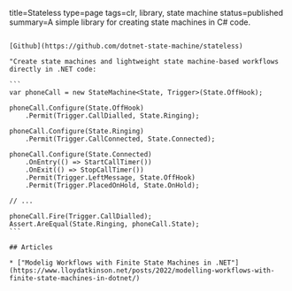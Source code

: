 title=Stateless
type=page
tags=clr, library, state machine
status=published
summary=A simple library for creating state machines in C# code.
~~~~~~

[Github](https://github.com/dotnet-state-machine/stateless)

"Create state machines and lightweight state machine-based workflows directly in .NET code:

```
var phoneCall = new StateMachine<State, Trigger>(State.OffHook);

phoneCall.Configure(State.OffHook)
    .Permit(Trigger.CallDialled, State.Ringing);
	
phoneCall.Configure(State.Ringing)
    .Permit(Trigger.CallConnected, State.Connected);
 
phoneCall.Configure(State.Connected)
    .OnEntry(() => StartCallTimer())
    .OnExit(() => StopCallTimer())
    .Permit(Trigger.LeftMessage, State.OffHook)
    .Permit(Trigger.PlacedOnHold, State.OnHold);

// ...

phoneCall.Fire(Trigger.CallDialled);
Assert.AreEqual(State.Ringing, phoneCall.State);
```

## Articles

* ["Modelig Workflows with Finite State Machines in .NET"](https://www.lloydatkinson.net/posts/2022/modelling-workflows-with-finite-state-machines-in-dotnet/)

